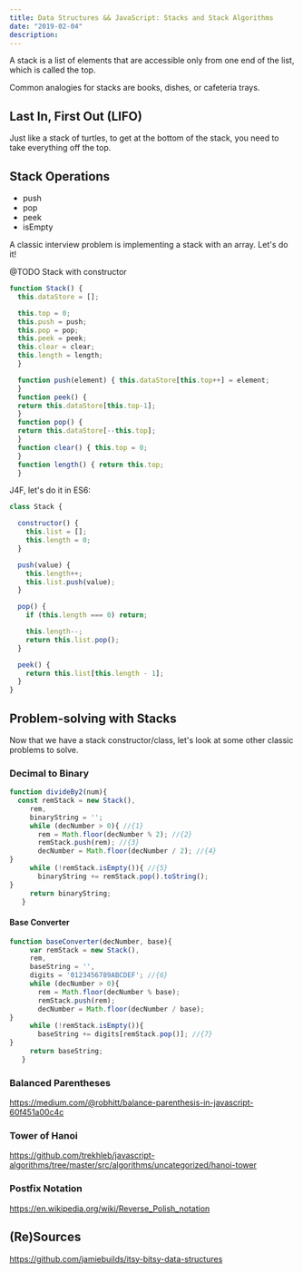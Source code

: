 ```yaml
---
title: Data Structures && JavaScript: Stacks and Stack Algorithms
date: "2019-02-04"
description:
---
```


A stack is a list of elements that are accessible only from one end of the list, which is called the top.

Common analogies for stacks are books, dishes, or cafeteria trays.

## Last In, First Out (LIFO)

Just like a stack of turtles, to get at the bottom of the stack, you need to take everything off the top.

## Stack Operations

* push
* pop
* peek
* isEmpty

A classic interview problem is implementing a stack with an array. Let's do it!

@TODO Stack with constructor
```js
function Stack() {
  this.dataStore = [];

  this.top = 0;
  this.push = push;
  this.pop = pop;
  this.peek = peek;
  this.clear = clear;
  this.length = length;
  }

  function push(element) { this.dataStore[this.top++] = element;
  }
  function peek() {
  return this.dataStore[this.top-1];
  }
  function pop() {
  return this.dataStore[--this.top];
  }
  function clear() { this.top = 0;
  }
  function length() { return this.top;
  }
```

J4F, let's do it in ES6:

```js
class Stack {

  constructor() {
    this.list = [];
    this.length = 0;
  }

  push(value) {
    this.length++;
    this.list.push(value);
  }

  pop() {
    if (this.length === 0) return;

    this.length--;
    return this.list.pop();
  }

  peek() {
    return this.list[this.length - 1];
  }
}
```


## Problem-solving with Stacks

Now that we have a stack constructor/class, let's look at some other classic problems to solve.

### Decimal to Binary


```js
function divideBy2(num){
  const remStack = new Stack(),
     rem,
     binaryString = '';
     while (decNumber > 0){ //{1}
       rem = Math.floor(decNumber % 2); //{2}
       remStack.push(rem); //{3}
       decNumber = Math.floor(decNumber / 2); //{4}
}
     while (!remStack.isEmpty()){ //{5}
       binaryString += remStack.pop().toString();
}
     return binaryString;
   }
```

#### Base Converter
```js
function baseConverter(decNumber, base){
     var remStack = new Stack(),
     rem,
     baseString = '',
     digits = '0123456789ABCDEF'; //{6}
     while (decNumber > 0){
       rem = Math.floor(decNumber % base);
       remStack.push(rem);
       decNumber = Math.floor(decNumber / base);
}
     while (!remStack.isEmpty()){
       baseString += digits[remStack.pop()]; //{7}
}
     return baseString;
   }
```

### Balanced Parentheses

https://medium.com/@robhitt/balance-parenthesis-in-javascript-60f451a00c4c


### Tower of Hanoi

https://github.com/trekhleb/javascript-algorithms/tree/master/src/algorithms/uncategorized/hanoi-tower

### Postfix Notation

https://en.wikipedia.org/wiki/Reverse_Polish_notation




## (Re)Sources

https://github.com/jamiebuilds/itsy-bitsy-data-structures
